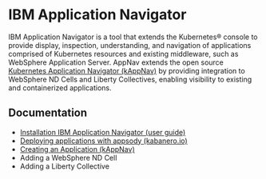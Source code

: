 # IBM Application Navigator

IBM Application Navigator is a tool that extends the Kubernetes® console to provide display, inspection, understanding, and
navigation of applications comprised of Kubernetes resources and existing middleware, such as WebSphere Application Server.
AppNav extends the open source [Kubernetes Application Navigator (kAppNav)](http://kappnav.io) by providing integration to
WebSphere ND Cells and Liberty Collectives, enabling visibility to existing and containerized applications.

## Documentation

* [Installation IBM Application Navigator (user guide)](/INSTALL.md)
* [Deploying applications with appsody (kabanero.io)](http://kabanero.io/guides/kappnav)
* [Creating an Application (kAppNav)](https://github.com/kappnav/README/blob/master/how-to-create-applications.md)
* Adding a WebSphere ND Cell
* Adding a Liberty Collective


